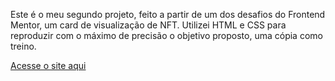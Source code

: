 Este é o meu segundo projeto, feito a partir de um dos desafios do Frontend Mentor, um card de visualização de NFT.
Utilizei HTML e CSS para reproduzir com o máximo de precisão o objetivo proposto, uma cópia como treino.

<a href="https://ivcodingstuff.github.io/NFT-Card-Project/html-css/index.html">Acesse o site aqui</a>
